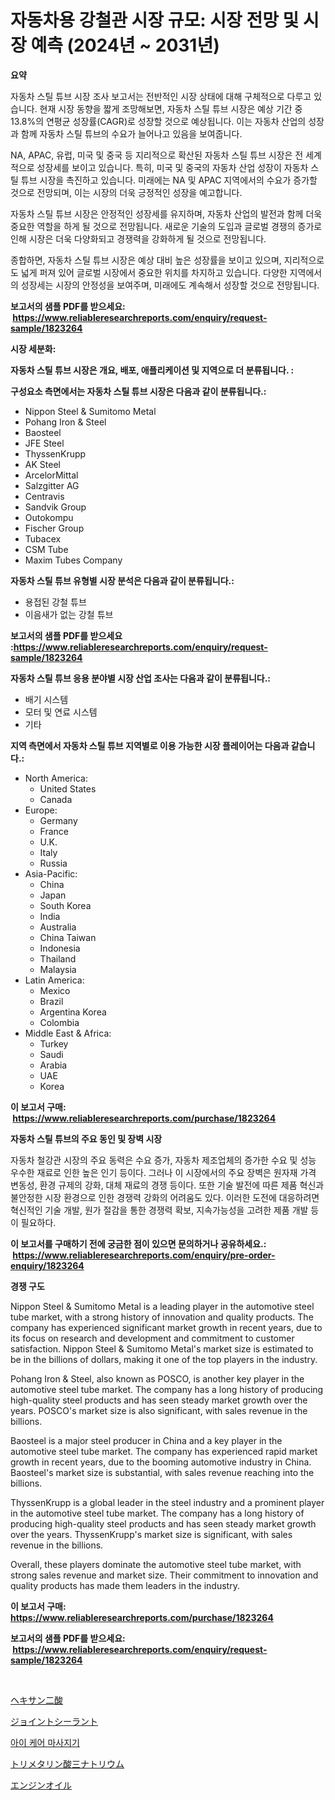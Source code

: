 <p><h1>자동차용 강철관 시장 규모: 시장 전망 및 시장 예측 (2024년 ~ 2031년)</h1></p><p><strong>요약</strong></p>
<p><p>자동차 스틸 튜브 시장 조사 보고서는 전반적인 시장 상태에 대해 구체적으로 다루고 있습니다. 현재 시장 동향을 짧게 조망해보면, 자동차 스틸 튜브 시장은 예상 기간 중 13.8%의 연평균 성장률(CAGR)로 성장할 것으로 예상됩니다. 이는 자동차 산업의 성장과 함께 자동차 스틸 튜브의 수요가 늘어나고 있음을 보여줍니다.</p><p>NA, APAC, 유럽, 미국 및 중국 등 지리적으로 확산된 자동차 스틸 튜브 시장은 전 세계적으로 성장세를 보이고 있습니다. 특히, 미국 및 중국의 자동차 산업 성장이 자동차 스틸 튜브 시장을 촉진하고 있습니다. 미래에는 NA 및 APAC 지역에서의 수요가 증가할 것으로 전망되며, 이는 시장의 더욱 긍정적인 성장을 예고합니다.</p><p>자동차 스틸 튜브 시장은 안정적인 성장세를 유지하며, 자동차 산업의 발전과 함께 더욱 중요한 역할을 하게 될 것으로 전망됩니다. 새로운 기술의 도입과 글로벌 경쟁의 증가로 인해 시장은 더욱 다양화되고 경쟁력을 강화하게 될 것으로 전망됩니다.</p><p>종합하면, 자동차 스틸 튜브 시장은 예상 대비 높은 성장률을 보이고 있으며, 지리적으로도 넓게 퍼져 있어 글로벌 시장에서 중요한 위치를 차지하고 있습니다. 다양한 지역에서의 성장세는 시장의 안정성을 보여주며, 미래에도 계속해서 성장할 것으로 전망됩니다.</p></p>
<p><strong>보고서의 샘플 PDF를 받으세요: &nbsp;<a href="https://www.reliableresearchreports.com/enquiry/request-sample/1823264">https://www.reliableresearchreports.com/enquiry/request-sample/1823264</a></strong></p>
<p><strong>시장 세분화:</strong></p>
<p><strong> 자동차 스틸 튜브 시장은 개요, 배포, 애플리케이션 및 지역으로 더 분류됩니다. :</strong></p>
<p><strong>구성요소 측면에서는 자동차 스틸 튜브 시장은 다음과 같이 분류됩니다.:</strong></p>
<p><ul><li>Nippon Steel & Sumitomo Metal</li><li>Pohang Iron & Steel</li><li>Baosteel</li><li>JFE Steel</li><li>ThyssenKrupp</li><li>AK Steel</li><li>ArcelorMittal</li><li>Salzgitter AG</li><li>Centravis</li><li>Sandvik Group</li><li>Outokompu</li><li>Fischer Group</li><li>Tubacex</li><li>CSM Tube</li><li>Maxim Tubes Company</li></ul></p>
<p><strong> 자동차 스틸 튜브 유형별 시장 분석은 다음과 같이 분류됩니다.:</strong></p>
<p><ul><li>용접된 강철 튜브</li><li>이음새가 없는 강철 튜브</li></ul></p>
<p><strong>보고서의 샘플 PDF를 받으세요 :<a href="https://www.reliableresearchreports.com/enquiry/request-sample/1823264">https://www.reliableresearchreports.com/enquiry/request-sample/1823264</a></strong></p>
<p><strong> 자동차 스틸 튜브 응용 분야별 시장 산업 조사는 다음과 같이 분류됩니다.:</strong></p>
<p><ul><li>배기 시스템</li><li>모터 및 연료 시스템</li><li>기타</li></ul></p>
<p><strong>지역 측면에서 자동차 스틸 튜브 지역별로 이용 가능한 시장 플레이어는 다음과 같습니다.:</strong></p>
<p><ul>
    <li>
        North America:
        <ul>
            <li>United States</li>
            <li>Canada</li>
        </ul>
    </li>
    <li>
        Europe:
        <ul>
            <li>Germany</li>
            <li>France</li>
            <li>U.K.</li>
            <li>Italy</li>
            <li>Russia</li>
        </ul>
    </li>
    <li>
        Asia-Pacific:
        <ul>
            <li>China</li>
            <li>Japan</li>
            <li>South Korea</li>
            <li>India</li>
            <li>Australia</li>
            <li>China Taiwan</li>
            <li>Indonesia</li>
            <li>Thailand</li>
            <li>Malaysia</li>
        </ul>
    </li>
    <li>
        Latin America:
        <ul>
            <li>Mexico</li>
            <li>Brazil</li>
            <li>Argentina Korea</li>
            <li>Colombia</li>
        </ul>
    </li>
    <li>
        Middle East & Africa:
        <ul>
            <li>Turkey</li>
            <li>Saudi</li>
            <li>Arabia</li>
            <li>UAE</li>
            <li>Korea</li>
        </ul>
    </li>
    </ul></p>
<p><strong>이 보고서 구매: &nbsp;<a href="https://www.reliableresearchreports.com/purchase/1823264">https://www.reliableresearchreports.com/purchase/1823264</a></strong></p>
<p><strong>자동차 스틸 튜브의 주요 동인 및 장벽 시장</strong></p>
<p><p>자동차 철강관 시장의 주요 동력은 수요 증가, 자동차 제조업체의 증가한 수요 및 성능 우수한 재료로 인한 높은 인기 등이다. 그러나 이 시장에서의 주요 장벽은 원자재 가격 변동성, 환경 규제의 강화, 대체 재료의 경쟁 등이다. 또한 기술 발전에 따른 제품 혁신과 불안정한 시장 환경으로 인한 경쟁력 강화의 어려움도 있다. 이러한 도전에 대응하려면 혁신적인 기술 개발, 원가 절감을 통한 경쟁력 확보, 지속가능성을 고려한 제품 개발 등이 필요하다.</p></p>
<p><strong>이 보고서를 구매하기 전에 궁금한 점이 있으면 문의하거나 공유하세요.: &nbsp;<a href="https://www.reliableresearchreports.com/enquiry/pre-order-enquiry/1823264">https://www.reliableresearchreports.com/enquiry/pre-order-enquiry/1823264</a></strong></p>
<p><strong>경쟁 구도</strong></p>
<p><p>Nippon Steel & Sumitomo Metal is a leading player in the automotive steel tube market, with a strong history of innovation and quality products. The company has experienced significant market growth in recent years, due to its focus on research and development and commitment to customer satisfaction. Nippon Steel & Sumitomo Metal's market size is estimated to be in the billions of dollars, making it one of the top players in the industry.</p><p>Pohang Iron & Steel, also known as POSCO, is another key player in the automotive steel tube market. The company has a long history of producing high-quality steel products and has seen steady market growth over the years. POSCO's market size is also significant, with sales revenue in the billions.</p><p>Baosteel is a major steel producer in China and a key player in the automotive steel tube market. The company has experienced rapid market growth in recent years, due to the booming automotive industry in China. Baosteel's market size is substantial, with sales revenue reaching into the billions.</p><p>ThyssenKrupp is a global leader in the steel industry and a prominent player in the automotive steel tube market. The company has a long history of producing high-quality steel products and has seen steady market growth over the years. ThyssenKrupp's market size is significant, with sales revenue in the billions.</p><p>Overall, these players dominate the automotive steel tube market, with strong sales revenue and market size. Their commitment to innovation and quality products has made them leaders in the industry.</p></p>
<p><strong>이 보고서 구매: &nbsp; <a href="https://www.reliableresearchreports.com/purchase/1823264">https://www.reliableresearchreports.com/purchase/1823264</a></strong></p>
<p><strong>보고서의 샘플 PDF를 받으세요: &nbsp;<a href="https://www.reliableresearchreports.com/enquiry/request-sample/1823264">https://www.reliableresearchreports.com/enquiry/request-sample/1823264</a></strong><strong></strong></p>
<p>&nbsp;</p>
<p><p><a href="https://github.com/lababdou/Market-Research-Report-List-3/blob/main/53268074972.md">ヘキサン二酸</a></p><p><a href="https://medium.com/@rodhoppe07/%E3%82%B8%E3%83%A7%E3%82%A4%E3%83%B3%E3%83%88%E3%82%B7%E3%83%BC%E3%83%A9%E3%83%B3%E3%83%88%E5%B8%82%E5%A0%B4%E3%81%AF%E5%B8%82%E5%A0%B4%E3%82%B7%E3%82%A7%E3%82%A2-%E3%82%B5%E3%82%A4%E3%82%BA-2031%E5%B9%B4%E3%81%BE%E3%81%A7%E3%81%AE%E4%BA%88%E6%B8%AC%E3%81%AB%E7%84%A6%E7%82%B9%E3%82%92%E5%BD%93%E3%81%A6%E3%81%A6%E3%81%84%E3%81%BE%E3%81%99-ba76c5d8469c">ジョイントシーラント</a></p><p><a href="https://github.com/vsoq0zknh59/Market-Research-Report-List-1/blob/main/99788394546.md">아이 케어 마사지기</a></p><p><a href="https://github.com/bevdtkn4419963/Market-Research-Report-List-1/blob/main/33706744973.md">トリメタリン酸三ナトリウム</a></p><p><a href="https://medium.com/@dm15982023/%E3%82%A8%E3%83%B3%E3%82%B8%E3%83%B3%E3%82%AA%E3%82%A4%E3%83%AB%E5%B8%82%E5%A0%B4%E3%81%AE%E8%A6%8F%E6%A8%A1-cagr-%E3%83%88%E3%83%AC%E3%83%B3%E3%83%89-2024%E5%B9%B4-2030%E5%B9%B4-9a4a0746dfa1">エンジンオイル</a></p></p>
